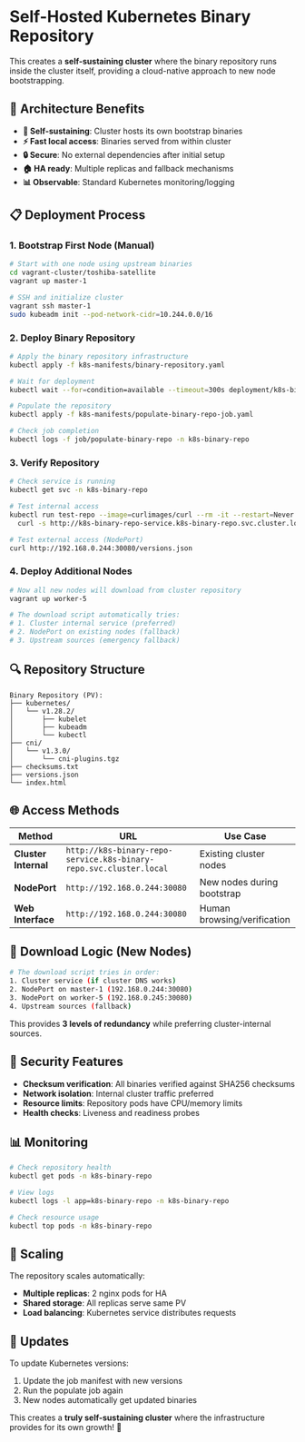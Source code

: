 # Self-Hosted Kubernetes Binary Repository

This creates a **self-sustaining cluster** where the binary repository runs inside the cluster itself, providing a cloud-native approach to new node bootstrapping.

## 🎯 Architecture Benefits

- **🔄 Self-sustaining**: Cluster hosts its own bootstrap binaries
- **⚡ Fast local access**: Binaries served from within cluster
- **🔒 Secure**: No external dependencies after initial setup
- **🏠 HA ready**: Multiple replicas and fallback mechanisms
- **📊 Observable**: Standard Kubernetes monitoring/logging

## 📋 Deployment Process

### 1. Bootstrap First Node (Manual)
```bash
# Start with one node using upstream binaries
cd vagrant-cluster/toshiba-satellite
vagrant up master-1

# SSH and initialize cluster
vagrant ssh master-1
sudo kubeadm init --pod-network-cidr=10.244.0.0/16
```

### 2. Deploy Binary Repository
```bash
# Apply the binary repository infrastructure
kubectl apply -f k8s-manifests/binary-repository.yaml

# Wait for deployment
kubectl wait --for=condition=available --timeout=300s deployment/k8s-binary-repo -n k8s-binary-repo

# Populate the repository
kubectl apply -f k8s-manifests/populate-binary-repo-job.yaml

# Check job completion
kubectl logs -f job/populate-binary-repo -n k8s-binary-repo
```

### 3. Verify Repository
```bash
# Check service is running
kubectl get svc -n k8s-binary-repo

# Test internal access
kubectl run test-repo --image=curlimages/curl --rm -it --restart=Never -- \
  curl -s http://k8s-binary-repo-service.k8s-binary-repo.svc.cluster.local/versions.json

# Test external access (NodePort)
curl http://192.168.0.244:30080/versions.json
```

### 4. Deploy Additional Nodes
```bash
# Now all new nodes will download from cluster repository
vagrant up worker-5

# The download script automatically tries:
# 1. Cluster internal service (preferred)
# 2. NodePort on existing nodes (fallback)
# 3. Upstream sources (emergency fallback)
```

## 🔍 Repository Structure

```
Binary Repository (PV):
├── kubernetes/
│   └── v1.28.2/
│       ├── kubelet
│       ├── kubeadm
│       └── kubectl
├── cni/
│   └── v1.3.0/
│       └── cni-plugins.tgz
├── checksums.txt
├── versions.json
└── index.html
```

## 🌐 Access Methods

| Method | URL | Use Case |
|--------|-----|----------|
| **Cluster Internal** | `http://k8s-binary-repo-service.k8s-binary-repo.svc.cluster.local` | Existing cluster nodes |
| **NodePort** | `http://192.168.0.244:30080` | New nodes during bootstrap |
| **Web Interface** | `http://192.168.0.244:30080` | Human browsing/verification |

## 🔧 Download Logic (New Nodes)

```bash
# The download script tries in order:
1. Cluster service (if cluster DNS works)
2. NodePort on master-1 (192.168.0.244:30080)
3. NodePort on worker-5 (192.168.0.245:30080)
4. Upstream sources (fallback)
```

This provides **3 levels of redundancy** while preferring cluster-internal sources.

## 🔐 Security Features

- **Checksum verification**: All binaries verified against SHA256 checksums
- **Network isolation**: Internal cluster traffic preferred
- **Resource limits**: Repository pods have CPU/memory limits
- **Health checks**: Liveness and readiness probes

## 📊 Monitoring

```bash
# Check repository health
kubectl get pods -n k8s-binary-repo

# View logs
kubectl logs -l app=k8s-binary-repo -n k8s-binary-repo

# Check resource usage
kubectl top pods -n k8s-binary-repo
```

## 🚀 Scaling

The repository scales automatically:
- **Multiple replicas**: 2 nginx pods for HA
- **Shared storage**: All replicas serve same PV
- **Load balancing**: Kubernetes service distributes requests

## 🔄 Updates

To update Kubernetes versions:
1. Update the job manifest with new versions
2. Run the populate job again
3. New nodes automatically get updated binaries

This creates a **truly self-sustaining cluster** where the infrastructure provides for its own growth! 🎯
